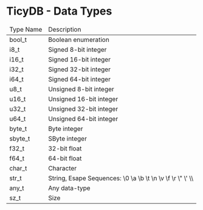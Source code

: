# TicyDB - Data Types

<table>
  <thead>
    <tr>
      <td>Type Name</td>
      <td>Description</td>
    </tr>
  </thead>
  <tbody>
    <tr>
      <td>bool_t</td>
      <td>Boolean enumeration</td>
    </tr>
    <tr>
      <td>i8_t</td>
      <td>Signed 8-bit integer</td>
    </tr>
    <tr>
      <td>i16_t</td>
      <td>Signed 16-bit integer</td>
    </tr>
    <tr>
      <td>i32_t</td>
      <td>Signed 32-bit integer</td>
    </tr>
    <tr>
      <td>i64_t</td>
      <td>Signed 64-bit integer</td>
    </tr>
    <tr>
      <td>u8_t</td>
      <td>Unsigned 8-bit integer</td>
    </tr>
    <tr>
      <td>u16_t</td>
      <td>Unsigned 16-bit integer</td>
    </tr>
    <tr>
      <td>u32_t</td>
      <td>Unsigned 32-bit integer</td>
    </tr>
    <tr>
      <td>u64_t</td>
      <td>Unsigned 64-bit integer</td>
    </tr>
    <tr>
      <td>byte_t</td>
      <td>Byte integer</td>
    </tr>
    <tr>
      <td>sbyte_t</td>
      <td>SByte integer</td>
    </tr>
    <tr>
      <td>f32_t</td>
      <td>32-bit float</td>
    </tr>
    <tr>
      <td>f64_t</td>
      <td>64-bit float</td>
    </tr>
    <tr>
      <td>char_t</td>
      <td>Character</td>
    </tr>
    <tr>
      <td>str_t</td>
      <td>String, Esape Sequences: \0 \a \b \t \n \v \f \r \" \' \\</td>
    </tr>
    <tr>
      <td>any_t</td>
      <td>Any data-type</td>
    </tr>
    <tr>
      <td>sz_t</td>
      <td>Size</td>
    </tr>
  </tbody>
</table>
